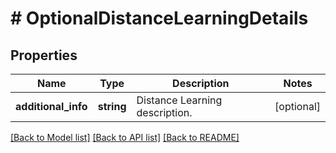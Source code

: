 # # OptionalDistanceLearningDetails

## Properties

Name | Type | Description | Notes
------------ | ------------- | ------------- | -------------
**additional_info** | **string** | Distance Learning description. | [optional]

[[Back to Model list]](../../README.md#models) [[Back to API list]](../../README.md#endpoints) [[Back to README]](../../README.md)
